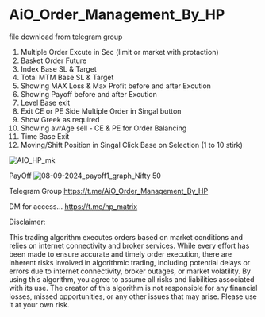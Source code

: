 # AiO_Order_Management_By_HP 

file download from telegram group

1) Multiple Order Excute in Sec (limit or market with protaction)
2) Basket Order Future
3) Index Base SL & Target
4) Total MTM Base SL & Target 
5) Showing MAX Loss & Max Profit before and after Excution
6) Showing Payoff before and after Excution
7) Level Base exit
8) Exit CE or PE Side Multiple Order in Singal button
9) Show Greek as required
10) Showing avrAge sell - CE & PE for Order Balancing
11) Time Base Exit 
12) Moving/Shift Position in Singal Click Base on Selection (1 to 10 stirk)


![AIO_HP_mk](https://github.com/user-attachments/assets/7ce623c5-a095-432e-a26c-899d50fd4a23)

PayOff
![08-09-2024_payoff1_graph_Nifty 50](https://github.com/user-attachments/assets/acb0c08d-0ed6-4829-b3d7-dd32a0fc2b45)

Telegram Group
https://t.me/AiO_Order_Management_By_HP

DM for access...
https://t.me/hp_matrix

Disclaimer:

This trading algorithm executes orders based on market conditions and relies on internet connectivity and broker services. While every effort has been made to ensure accurate and timely order execution, there are inherent risks involved in algorithmic trading, including potential delays or errors due to internet connectivity, broker outages, or market volatility. By using this algorithm, you agree to assume all risks and liabilities associated with its use. The creator of this algorithm is not responsible for any financial losses, missed opportunities, or any other issues that may arise. Please use it at your own risk.

